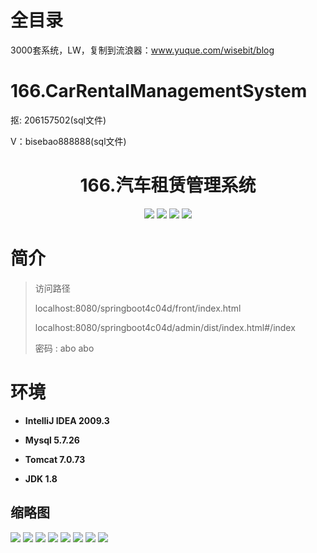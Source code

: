 # 全目录

3000套系统，LW，复制到流浪器：www.yuque.com/wisebit/blog
# 166.CarRentalManagementSystem

<p>抠: 206157502(sql文件)</p>
<p>V：bisebao888888(sql文件)</p>

<p><h1 align="center">166.汽车租赁管理系统</h1></p>


<p align="center">
	<img src="https://img.shields.io/badge/jdk-1.8-orange.svg"/>
    <img src="https://img.shields.io/badge/springBoot-5.x-lightgrey.svg"/>
    <img src="https://img.shields.io/badge/vue-3.x-blue.svg"/>
    <img src="https://img.shields.io/badge/mysql-5.x-yellow.svg"/>
</p>

# 简介
>
> 

>访问路径
>
> localhost:8080/springboot4c04d/front/index.html
>
> localhost:8080/springboot4c04d/admin/dist/index.html#/index
>
> 密码 : abo abo


# 环境

- <b>IntelliJ IDEA 2009.3</b>

- <b>Mysql 5.7.26</b>

- <b>Tomcat 7.0.73</b>

- <b>JDK 1.8</b>




## 缩略图

![](https://bitwise.oss-cn-heyuan.aliyuncs.com/2024/9/10/8637289f-5a93-40a9-98ea-7c197390cd41.png)
![](https://bitwise.oss-cn-heyuan.aliyuncs.com/2024/9/10/b200623d-8923-4f3d-94a4-ab2f5183a005.png)
![](https://bitwise.oss-cn-heyuan.aliyuncs.com/2024/9/10/d678bd55-6e46-460c-ad4d-61dad8385d29.png)
![](https://bitwise.oss-cn-heyuan.aliyuncs.com/2024/9/10/65ba9306-3fdf-4f95-aa84-c7eb214de4c7.png)
![](https://bitwise.oss-cn-heyuan.aliyuncs.com/2024/9/10/c322d615-53fc-4e10-bf8c-9645cb54eb6d.png)
![](https://bitwise.oss-cn-heyuan.aliyuncs.com/2024/9/10/06b81da0-1a44-499b-9020-1bca1c94aca1.png)
![](https://bitwise.oss-cn-heyuan.aliyuncs.com/2024/9/10/dce3eda2-11dd-49e3-95bb-3f26bcd4e895.png)
![](https://bitwise.oss-cn-heyuan.aliyuncs.com/2024/9/10/9069c6e5-295e-4223-8bc7-a5213046ae92.png)



